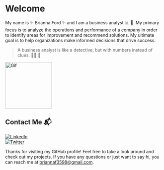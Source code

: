 # Welcome

My name is :sparkles: Brianna Ford :sparkles: and I am a business analyst :bar_chart: :briefcase:. My primary focus is to analyze the operations and performance of a company in order to identify areas for improvement and recommend solutions. My ultimate goal is to help organizations make informed decisions that drive success.

> A business analyst is like a detective, but with numbers instead of clues. :female_detective: :mag_right:

<a href="https://media.giphy.com/media/pjpGMumGzbS5LsaNp3/giphy.gif">
  <img src="LINK_TO_GIF.gif" alt="Gif" width="150" height="150">
</a>

## Contact Me :mailbox_with_mail:
</dt>
<dt>
<a href="https://www.linkedin.com/in/brianna-ford-2b5b5b1b3/">
<img src="https://img.shields.io/badge/LinkedIn-0077B5?style=for-the-badge&logo=linkedin&logoColor=white" alt="LinkedIn" />
   </a>
</dt>
<dt>
<a href="https://twitter.com/briannaford__">
<img src="https://img.shields.io/badge/Twitter-1DA1F2?style=for-the-badge&logo=twitter&logoColor=white" alt="Twitter" />
   </a>
</dt>

Thanks for visiting my GitHub profile! Feel free to take a look around and check out my projects. If you have any questions or just want to say hi, you can reach me at briannaf3598@gmail.com.
